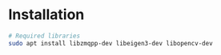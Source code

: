 # Installation

```bash
# Required libraries
sudo apt install libzmqpp-dev libeigen3-dev libopencv-dev
```